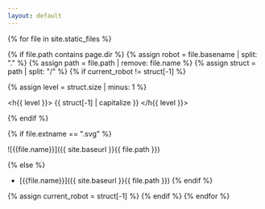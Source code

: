 ```yaml
---
layout: default
---
```


{% for file in site.static_files %}

{% if file.path contains page.dir %}
{% assign robot = file.basename | split: "." %}
{% assign path =  file.path | remove: file.name %}
{% assign struct = path | split: "/" %}
{% if current_robot != struct[-1] %}

{% assign level = struct.size | minus: 1 %}

<h{{ level }}> {{ struct[-1] | capitalize }} </h{{ level }}>


{% endif %}

{% if file.extname == ".svg" %}

![{{file.name}}]({{ site.baseurl }}{{ file.path }})

{% else %}
- [{{file.name}}]({{ site.baseurl }}{{ file.path }})
{% endif %}


{% assign current_robot = struct[-1] %}
{% endif %}
{% endfor %}

